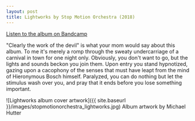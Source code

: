 ```yaml
---
layout: post
title: Lightworks by Stop Motion Orchestra (2018)
---
```


[Listen to the album on Bandcamp](https://stopmotionorchestra.bandcamp.com/album/lightworks)

"Clearly the work of the devil" is what your mom would say about this album. To me it's merely a romp through the sweaty undercarriage of a carnival in town for one night only. Obviously, you don't want to go, but the lights and sounds beckon you join them. Upon entry you stand hypnotized, gazing upon a cacophony of the senses that must have leapt from the mind of Hieronymous Bosch himself. Paralyzed, you can do nothing but let the stimulus wash over you, and pray that it ends before you lose something important.


![Lightworks album cover artwork]({{ site.baseurl }}/images/stopmotionorchestra_lightworks.jpg)
Album artwork by Michael Hutter
